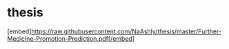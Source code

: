 # thesis
[embed]https://raw.githubusercontent.com/NaAshly/thesis/master/Further-Medicine-Promotion-Prediction.pdf[/embed]
